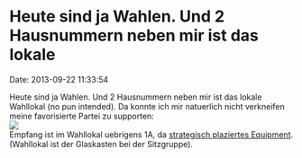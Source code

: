 Heute sind ja Wahlen. Und 2 Hausnummern neben mir ist das lokale
================================================================

Date: 2013-09-22 11:33:54

Heute sind ja Wahlen. Und 2 Hausnummern neben mir ist das lokale
Wahllokal (no pun intended). Da konnte ich mir natuerlich nicht
verkneifen meine favorisierte Partei zu supporten:\
![](http://fettemama.org:6502/2a02d1be57b457caec29cc6d75b6265c)\
Empfang ist im Wahllokal uebrigens 1A, da [strategisch plaziertes
Equipment](http://fettemama.org:6502/98085202811c8ebc73847158ccb3423d).
(Wahllokal ist der Glaskasten bei der Sitzgruppe).
